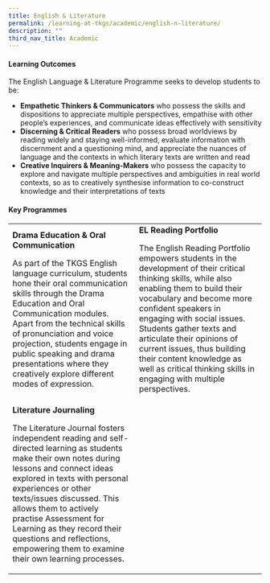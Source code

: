 ```yaml
---
title: English & Literature
permalink: /learning-at-tkgs/academic/english-n-literature/
description: ""
third_nav_title: Academic
---
```

<h4><strong>Learning Outcomes</strong></h4>
<p>The English Language &amp; Literature Programme seeks to develop students to be:</p>
<ul>
<li><strong>Empathetic Thinkers &amp; Communicators</strong>&nbsp;who possess the skills and dispositions to appreciate multiple perspectives, empathise with other people&rsquo;s experiences, and communicate ideas effectively with sensitivity</li>
<li><strong>Discerning &amp; Critical Readers</strong>&nbsp;who possess broad worldviews by reading widely and staying well-informed, evaluate information with discernment and a questioning mind, and appreciate the nuances of language and the contexts in which literary texts are written and read</li>
<li><strong>Creative Inquirers &amp; Meaning-Makers</strong>&nbsp;who possess the capacity to explore and navigate multiple perspectives and ambiguities in real world contexts, so as to creatively synthesise information to co-construct knowledge and their interpretations of texts</li>
</ul>
<h4><strong>Key Programmes</strong></h4>
<table style="border-collapse: collapse; width: 100%;" border="0">
<tbody>
<tr>
<td style="width: 50%;">
<strong>Drama Education &amp; Oral Communication</strong>
<p>As part of the TKGS English language curriculum, students hone their oral communication skills through the Drama Education and Oral Communication modules. Apart from the technical skills of pronunciation and voice projection, students engage in public speaking and drama presentations where they creatively explore different modes of expression.</p>
</td>
<td style="width: 50%;">
<strong>EL Reading Portfolio</strong>
<p>The English Reading Portfolio empowers students in the development of their critical thinking skills, while also enabling them to build their vocabulary and become more confident speakers in engaging with social issues. Students gather texts and articulate their opinions of current issues, thus building their content knowledge as well as critical thinking skills in engaging with multiple perspectives.</p>
</td>
</tr>
<tr>
<td style="width: 50%;">
<strong>Literature Journaling</strong>
<p>The Literature Journal fosters independent reading and self-directed learning as students make their own notes during lessons and connect ideas explored in texts with personal experiences or other texts/issues discussed. This allows them to actively practise Assessment for Learning as they record their questions and reflections, empowering them to examine their own learning processes.</p>
</td>
</tr>
</tbody>
</table>